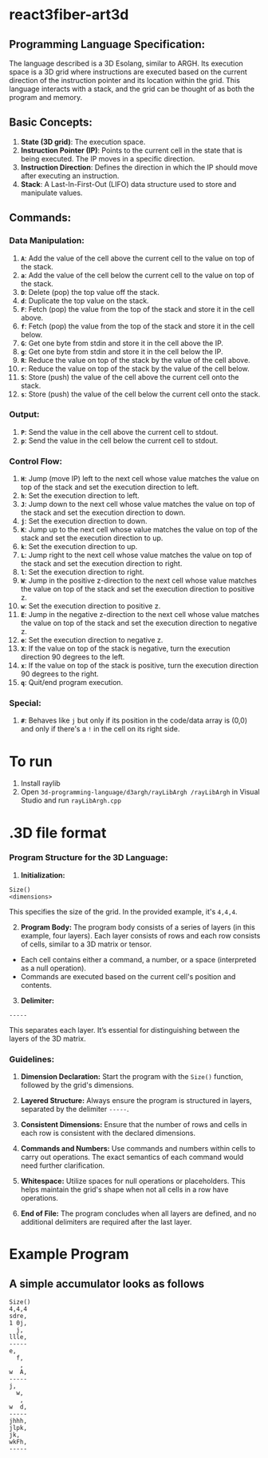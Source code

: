 # react3fiber-art3d

## Programming Language Specification:
The language described is a 3D Esolang, similar to ARGH. Its execution space is a 3D grid where instructions are executed based on the current direction of the instruction pointer and its location within the grid. This language interacts with a stack, and the grid can be thought of as both the program and memory.

## Basic Concepts:

1. **State (3D grid)**: The execution space.
2. **Instruction Pointer (IP)**: Points to the current cell in the state that is being executed. The IP moves in a specific direction.
3. **Instruction Direction**: Defines the direction in which the IP should move after executing an instruction.
4. **Stack**: A Last-In-First-Out (LIFO) data structure used to store and manipulate values.

## Commands:

### Data Manipulation:

1. **`A`**: Add the value of the cell above the current cell to the value on top of the stack.
2. **`a`**: Add the value of the cell below the current cell to the value on top of the stack.
3. **`D`**: Delete (pop) the top value off the stack.
4. **`d`**: Duplicate the top value on the stack.
5. **`F`**: Fetch (pop) the value from the top of the stack and store it in the cell above.
6. **`f`**: Fetch (pop) the value from the top of the stack and store it in the cell below.
7. **`G`**: Get one byte from stdin and store it in the cell above the IP.
8. **`g`**: Get one byte from stdin and store it in the cell below the IP.
9. **`R`**: Reduce the value on top of the stack by the value of the cell above.
10. **`r`**: Reduce the value on top of the stack by the value of the cell below.
11. **`S`**: Store (push) the value of the cell above the current cell onto the stack.
12. **`s`**: Store (push) the value of the cell below the current cell onto the stack.

### Output:

1. **`P`**: Send the value in the cell above the current cell to stdout.
2. **`p`**: Send the value in the cell below the current cell to stdout.

### Control Flow:

1. **`H`**: Jump (move IP) left to the next cell whose value matches the value on top of the stack and set the execution direction to left.
2. **`h`**: Set the execution direction to left.
3. **`J`**: Jump down to the next cell whose value matches the value on top of the stack and set the execution direction to down.
4. **`j`**: Set the execution direction to down.
5. **`K`**: Jump up to the next cell whose value matches the value on top of the stack and set the execution direction to up.
6. **`k`**: Set the execution direction to up.
7. **`L`**: Jump right to the next cell whose value matches the value on top of the stack and set the execution direction to right.
8. **`l`**: Set the execution direction to right.
9. **`W`**: Jump in the positive z-direction to the next cell whose value matches the value on top of the stack and set the execution direction to positive z.
10. **`w`**: Set the execution direction to positive z.
11. **`E`**: Jump in the negative z-direction to the next cell whose value matches the value on top of the stack and set the execution direction to negative z.
12. **`e`**: Set the execution direction to negative z.
13. **`X`**: If the value on top of the stack is negative, turn the execution direction 90 degrees to the left.
14. **`x`**: If the value on top of the stack is positive, turn the execution direction 90 degrees to the right.
15. **`q`**: Quit/end program execution.

### Special:

1. **`#`**: Behaves like `j` but only if its position in the code/data array is (0,0) and only if there's a `!` in the cell on its right side.

# To run
1. Install raylib
2. Open `3d-programming-language/d3argh/rayLibArgh
/rayLibArgh` in Visual Studio and run `rayLibArgh.cpp`

# .3D file format
### Program Structure for the 3D Language:

1. **Initialization:**
```
Size()
<dimensions>
```
This specifies the size of the grid. In the provided example, it's `4,4,4`.

2. **Program Body:** 
The program body consists of a series of layers (in this example, four layers). Each layer consists of rows and each row consists of cells, similar to a 3D matrix or tensor.

- Each cell contains either a command, a number, or a space (interpreted as a null operation).
- Commands are executed based on the current cell's position and contents.

3. **Delimiter:**
```
-----
```
This separates each layer. It’s essential for distinguishing between the layers of the 3D matrix.

### Guidelines:

1. **Dimension Declaration:** Start the program with the `Size()` function, followed by the grid's dimensions.
   
2. **Layered Structure:** Always ensure the program is structured in layers, separated by the delimiter `-----`.

3. **Consistent Dimensions:** Ensure that the number of rows and cells in each row is consistent with the declared dimensions.

4. **Commands and Numbers:** Use commands and numbers within cells to carry out operations. The exact semantics of each command would need further clarification.

5. **Whitespace:** Utilize spaces for null operations or placeholders. This helps maintain the grid's shape when not all cells in a row have operations.

6. **End of File:** The program concludes when all layers are defined, and no additional delimiters are required after the last layer.

# Example Program
## A simple accumulator looks as follows
```
Size()
4,4,4
sdre,
1 0j,
  j,
llle,
-----
e,
  f,
   ,
w  A,
-----
j,
  w,
   ,
w  d,
-----
jhhh,
jlpk,
jk,
wkFh,
-----
```
